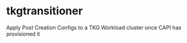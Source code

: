 # tkgtransitioner
Apply Post Creation Configs to a TKG Workload cluster once CAPI has provisioned it
